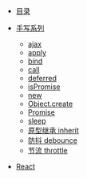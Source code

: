 * [目录](前端.md)

* [手写系列](前端.md?id=手写系列)
  * [ajax](手写系列/ajax.md)
  * [apply](手写系列/apply.md)
  * [bind](手写系列/bind.md)
  * [call](手写系列/call.md)
  * [deferred](手写系列/deferred.md)
  * [isPromise](手写系列/is-promise.md)
  * [new](手写系列/new.md)
  * [Object.create](手写系列/object-create.md)
  * [Promise](手写系列/promise.md)
  * [sleep](手写系列/sleep.md)
  - [原型继承 inherit](手写系列/inherit.md)
  * [防抖 debounce](手写系列/debounce.md)
  * [节流 throttle](手写系列/throttle.md)
* [React](react/react.md)

<!-- * [HTML](HTML.md)
* [CSS](CSS.md)
* [JavaScript](JavaScript.md)
* [Webpack](Webpack.md)
* [ES6]()
* [Node]()
* [Webpack]()
* [可视化]() -->